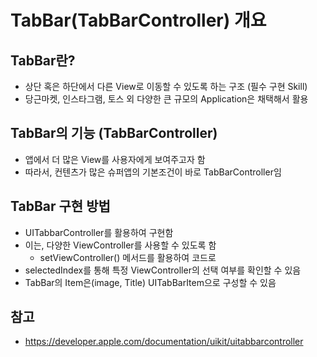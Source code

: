 # TabBar(TabBarController) 개요

## TabBar란?
- 상단 혹은 하단에서 다른 View로 이동할 수 있도록 하는 구조 (필수 구현 Skill)
- 당근마켓, 인스타그램, 토스 외 다양한 큰 규모의 Application은 채택해서 활용

## TabBar의 기능 (TabBarController)
- 앱에서 더 많은 View를 사용자에게 보여주고자 함
- 따라서, 컨텐츠가 많은 슈퍼앱의 기본조건이 바로 TabBarController임

## TabBar 구현 방법
- UITabbarController를 활용하여 구현함
- 이는, 다양한 ViewController를 사용할 수 있도록 함
    - setViewController() 메서드를 활용하여 코드로 
- selectedIndex를 통해 특정 ViewController의 선택 여부를 확인할 수 있음
- TabBar의 Item은(image, Title) UITabBarItem으로 구성할 수 있음

## 참고
- https://developer.apple.com/documentation/uikit/uitabbarcontroller

